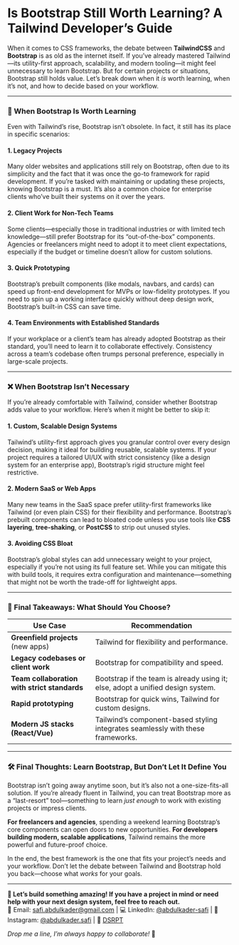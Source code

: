 # Is Bootstrap Still Worth Learning? A Tailwind Developer’s Guide

When it comes to CSS frameworks, the debate between **TailwindCSS** and **Bootstrap** is as old as the internet itself. If you’ve already mastered Tailwind—its utility-first approach, scalability, and modern tooling—it might feel unnecessary to learn Bootstrap. But for certain projects or situations, Bootstrap still holds value. Let’s break down when it _is_ worth learning, when it’s not, and how to decide based on your workflow.

---

### 🚀 When Bootstrap Is Worth Learning

Even with Tailwind’s rise, Bootstrap isn’t obsolete. In fact, it still has its place in specific scenarios:

#### 1. **Legacy Projects**

Many older websites and applications still rely on Bootstrap, often due to its simplicity and the fact that it was once the go-to framework for rapid development. If you’re tasked with maintaining or updating these projects, knowing Bootstrap is a must. It’s also a common choice for enterprise clients who’ve built their systems on it over the years.

#### 2. **Client Work for Non-Tech Teams**

Some clients—especially those in traditional industries or with limited tech knowledge—still prefer Bootstrap for its “out-of-the-box” components. Agencies or freelancers might need to adopt it to meet client expectations, especially if the budget or timeline doesn’t allow for custom solutions.

#### 3. **Quick Prototyping**

Bootstrap’s prebuilt components (like modals, navbars, and cards) can speed up front-end development for MVPs or low-fidelity prototypes. If you need to spin up a working interface quickly without deep design work, Bootstrap’s built-in CSS can save time.

#### 4. **Team Environments with Established Standards**

If your workplace or a client’s team has already adopted Bootstrap as their standard, you’ll need to learn it to collaborate effectively. Consistency across a team’s codebase often trumps personal preference, especially in large-scale projects.

---

### ❌ When Bootstrap Isn’t Necessary

If you’re already comfortable with Tailwind, consider whether Bootstrap adds value to your workflow. Here’s when it might be better to skip it:

#### 1. **Custom, Scalable Design Systems**

Tailwind’s utility-first approach gives you granular control over every design decision, making it ideal for building reusable, scalable systems. If your project requires a tailored UI/UX with strict consistency (like a design system for an enterprise app), Bootstrap’s rigid structure might feel restrictive.

#### 2. **Modern SaaS or Web Apps**

Many new teams in the SaaS space prefer utility-first frameworks like Tailwind (or even plain CSS) for their flexibility and performance. Bootstrap’s prebuilt components can lead to bloated code unless you use tools like **CSS layering**, **tree-shaking**, or **PostCSS** to strip out unused styles.

#### 3. **Avoiding CSS Bloat**

Bootstrap’s global styles can add unnecessary weight to your project, especially if you’re not using its full feature set. While you can mitigate this with build tools, it requires extra configuration and maintenance—something that might not be worth the trade-off for lightweight apps.

---

### 🎯 Final Takeaways: What Should You Choose?

| Use Case                                     | Recommendation                                                                  |
| -------------------------------------------- | ------------------------------------------------------------------------------- |
| **Greenfield projects** (new apps)           | Tailwind for flexibility and performance.                                       |
| **Legacy codebases or client work**          | Bootstrap for compatibility and speed.                                          |
| **Team collaboration with strict standards** | Bootstrap if the team is already using it; else, adopt a unified design system. |
| **Rapid prototyping**                        | Bootstrap for quick wins, Tailwind for custom designs.                          |
| **Modern JS stacks (React/Vue)**             | Tailwind’s component-based styling integrates seamlessly with these frameworks. |

---

### 🛠️ Final Thoughts: Learn Bootstrap, But Don’t Let It Define You

Bootstrap isn’t going away anytime soon, but it’s also not a one-size-fits-all solution. If you’re already fluent in Tailwind, you can treat Bootstrap more as a “last-resort” tool—something to learn _just enough_ to work with existing projects or impress clients.

**For freelancers and agencies**, spending a weekend learning Bootstrap’s core components can open doors to new opportunities. **For developers building modern, scalable applications**, Tailwind remains the more powerful and future-proof choice.

In the end, the best framework is the one that fits your project’s needs and your workflow. Don’t let the debate between Tailwind and Bootstrap hold you back—choose what _works_ for your goals.

---

**🚀 Let’s build something amazing! If you have a project in mind or need help with your next design system, feel free to reach out.**  
📧 Email: [safi.abdulkader@gmail.com](mailto:safi.abdulkader@gmail.com) | 💻 LinkedIn: [@abdulkader-safi](https://www.linkedin.com/in/abdulkader-safi/) | 📱 Instagram: [@abdulkader.safi](https://www.instagram.com/abdulkader.safi/) | 🏢 [DSRPT](https://www.dsrpt.com.au/kw/contact)

_Drop me a line, I’m always happy to collaborate!_ 🚀
